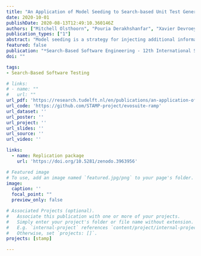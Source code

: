 ```yaml
---
title: "An Application of Model Seeding to Search-based Unit Test Generation for Gson"
date: 2020-10-01
publishDate: 2020-08-13T12:49:10.360146Z
authors: ["Mitchell Olsthoorn", "Pouria Derakhshanfar", "Xavier Devroey"]
publication_types: ["1"]
abstract: "Model seeding is a strategy for injecting additional information in a search-based test generation process in the form of models, representing usages of the classes of the software under test. These models are used during the search-process to generate logical sequences of calls whenever an instance of a specific class is required. Model seeding was originally proposed for search-based crash reproduction. We adapted it to unit test generation using EvoSuite and applied it to GSON, a Java library to convert Java objects from and to JSON. Although our study shows mixed results, it identifies potential future research directions."
featured: false
publication: "*Search-Based Software Engineering - 12th International Symposium, SSBSE 2020*"
doi: ""

tags:
- Search-Based Software Testing

# links:
# - name: ""
#   url: ""
url_pdf: 'https://research.tudelft.nl/en/publications/an-application-of-model-seeding-to-search-based-unit-test-generat'
url_code: 'https://github.com/STAMP-project/evosuite-ramp'
url_dataset: ''
url_poster: ''
url_project: ''
url_slides: ''
url_source: ''
url_video: ''

links:
  - name: Replication package
    url: 'https://doi.org/10.5281/zenodo.3963956'

# Featured image
# To use, add an image named `featured.jpg/png` to your page's folder.
image:
  caption: ''
  focal_point: ""
  preview_only: false

# Associated Projects (optional).
#   Associate this publication with one or more of your projects.
#   Simply enter your project's folder or file name without extension.
#   E.g. `internal-project` references `content/project/internal-project/index.md`.
#   Otherwise, set `projects: []`.
projects: [stamp]

---
```

